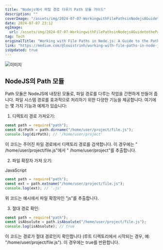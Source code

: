 ```yaml
---
title: "Nodejs에서 파일 경로 다루기 Path 모듈 가이드"
description: ""
coverImage: "/assets/img/2024-07-07-WorkingwithFilePathsinNodejsAGuidetothePathModule_0.png"
date: 2024-07-07 23:12
ogImage:
  url: /assets/img/2024-07-07-WorkingwithFilePathsinNodejsAGuidetothePathModule_0.png
tag: Tech
originalTitle: "Working with File Paths in Node.js: A Guide to the Path Module"
link: "https://medium.com/@louistrinh/working-with-file-paths-in-node-js-a-guide-to-the-path-module-829f384aac5f"
isUpdated: true
---
```


![이미지](/assets/img/2024-07-07-WorkingwithFilePathsinNodejsAGuidetothePathModule_0.png)

## NodeJS의 Path 모듈

Path 모듈은 NodeJS에 내장된 모듈로, 파일 경로를 다루는 작업을 간편하게 만들어 줍니다. 파일 시스템 경로를 효과적으로 처리하기 위한 다양한 기능을 제공합니다. 여기에는 몇 가지 기능과 예제가 있습니다:

1. 디렉토리 경로 가져오기:

<!-- cozy-coder - 수평 -->

<ins class="adsbygoogle"
     style="display:block"
     data-ad-client="ca-pub-4877378276818686"
     data-ad-slot="1107185301"
     data-ad-format="auto"
     data-full-width-responsive="true"></ins>

<script>
     (adsbygoogle = window.adsbygoogle || []).push({});
</script>

```js
const path = require("path");
const dirPath = path.dirname("/home/user/project/file.js");
console.log(dirPath); // '/home/user/project'
```

이 코드는 주어진 파일 경로에서 디렉토리 경로를 검색합니다. 이 경우에는 " /home/user/project/file.js"에서 " /home/user/project"를 추출합니다.

2. 파일 확장자 가져 오기:

JavaScript

<!-- cozy-coder - 수평 -->

<ins class="adsbygoogle"
     style="display:block"
     data-ad-client="ca-pub-4877378276818686"
     data-ad-slot="1107185301"
     data-ad-format="auto"
     data-full-width-responsive="true"></ins>

<script>
     (adsbygoogle = window.adsbygoogle || []).push({});
</script>

```js
const path = require("path");
const ext = path.extname("/home/user/project/file.js");
console.log(ext); // '.js'
```

위 코드는 예시에서 파일 확장자인 "js"를 추출합니다.

3. 절대 경로 확인:

```js
const path = require("path");
const isAbsolute = path.isAbsolute("/home/user/project/file.js");
console.log(isAbsolute); // true
```

<!-- cozy-coder - 수평 -->

<ins class="adsbygoogle"
     style="display:block"
     data-ad-client="ca-pub-4877378276818686"
     data-ad-slot="1107185301"
     data-ad-format="auto"
     data-full-width-responsive="true"></ins>

<script>
     (adsbygoogle = window.adsbygoogle || []).push({});
</script>

이 코드는 경로가 절대 경로인지 확인합니다 (루트 디렉토리에서 시작되는 경우, 예: "/home/user/project/file.js"). 이 경우에는 true를 반환합니다.
